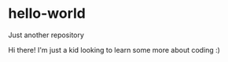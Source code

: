# hello-world
Just another repository

Hi there! 
I'm just a kid looking to learn some more about coding :)
